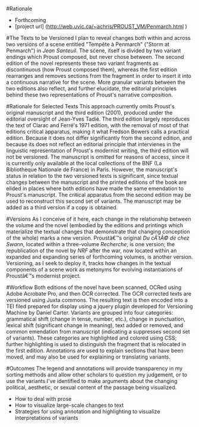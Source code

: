 #Rationale

* Forthcoming
* [project url] (http://web.uvic.ca/~achris/PROUST_VM/Penmarch.html )


#The Texts to be Versioned
I plan to reveal changes both within and across two versions of a scene entitled "Tempête à Penmarch" ("Storm at Penmarch") in *Jean Santeuil*. The scene, itself is divided by two variant endings which Proust composed, but never chose between. The second edition of the novel represents these two variant fragments as discontinuous (how Proust composed them), whereas the first edition rearranges and removes sections from the fragment in order to insert it into a continuous narrative for the scene. More granular variants between the two editions also reflect, and further elucidate, the editorial principles behind these two representations of Proust's narrative composition.

#Rationale for Selected Texts
This approach currently omits Proust's original manuscript and the third edition (2001), produced under the editorial oversight of Jean-Yves Tadié. The third edition largely reproduces the text of Clarac and Ferré's 1971 edition, with the removal of most of that editions critical apparatus, making it what Fredson Bowers calls a practical edition. Because it does not differ significantly from the second edition, and because its does not reflect an editorial principle that intervienes in the linguistic representation of Proust's modernist writing, the third edition will not be versioned. The manuscript is omitted for reasons of access, since it is currently only available at the local collections of the BNF (La Bibliothèque Nationale de France) in Paris. However, the manuscript's status in relation to the two versioned texts is significant, since textual changes between the manuscript and the printed editions of the book are elided in places where both editions have made the same emendation to Proust's manuscript. The critical apparatus from the second edition may be used to reconstruct this second set of variants. The manuscript may be added as a third version if a copy is obtained.


#Versions
As I conceive of it here, each change in the relationship between the volume and the novel (embodied by the editions and printings which materialize the textual changes that demonstrate that changing conception of the whole) marks a new version. Proustâ€™s original *Du cÃ´tÃ© de chez Swann*, located within a three-volume *Recherche*, is one version; the republication of the novel by *NRF* after the war, now located within an expanded and expanding series of forthcoming volumes, is another version. Versioning, as I seek to deploy it, tracks how changes in the textual components of a scene work as metonyms for evolving instantiations of Proustâ€™s modernist project.

#Workflow
Both editions of the novel have been scanned, OCRed using Adobe Acrobate Pro, and then OCR corrected. The OCR corrected texts are versioned using Juxta commons. The resulting text is then encoded into a TEI filed prepared for display using a jquery plugin developed for Versioning Machine by Daniel Carter. Variants are grouped into four categories: grammatical shift (change in tense, number, etc.), change in punctuation, lexical shift (significant change in meaning), text added or removed, and common emendation from manuscript (indicating a suppresses second set of variants). These categories are highlighted and colored using CSS; further highlighting is used to distinguish the fragment that is relocated in the first edition. Annotations are used to explain sections that have been moved, and may also be used for explaining or translating variants.


#Outcomes
The legend and annotations will provide transparency in my sorting methods and allow other scholars to question my judgement, or to use the variants I've identified to make arguments about the changing political, aesthetic, or sexual content of the passage being visualized. 

* How to deal with prose
* How to visualize large-scale changes to text
* Strategies for using annotation and highlighting to visualize interpretations of variants
